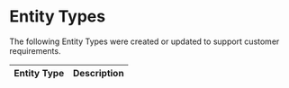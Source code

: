 # Entity Types

The following Entity Types were created or updated to support customer requirements.

| Entity Type                     | Description       |
| ------                    | ------            |


